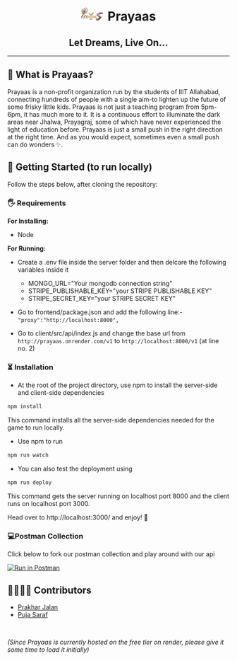 <h1 align="center"><span><img src='client/src/img/logo.png' height='30px' style='margin-right:10px;'/></span>Prayaas</h1>
<h2 align="center">Let Dreams, Live On...</h2>

---

## 🤔 What is Prayaas?

Prayaas is a non-profit organization run by the students of IIIT Allahabad, connecting hundreds of people with a single aim-to lighten up the future of some frisky little kids. Prayaas is not just a teaching program from 5pm-6pm, it has much more to it. It is a continuous effort to illuminate the dark areas near Jhalwa, Prayagraj, some of which have never experienced the light of education before. Prayaas is just a small push in the right direction at the right time. And as you would expect, sometimes even a small push can do wonders ✨.

## 🏁 Getting Started (to run locally)

Follow the steps below, after cloning the repository:

### 🖐 Requirements

**For Installing:**

- Node

**For Running:**

- Create a .env file inside the server folder and then delcare the following variables inside it

  - MONGO_URL="Your mongodb connection string"
  - STRIPE_PUBLISHABLE_KEY="your STRIPE PUBLISHABLE KEY"
  - STRIPE_SECRET_KEY="your STRIPE SECRET KEY"

- Go to frontend/package.json and add the following line:-
  `"proxy":"http://localhost:8000",`
- Go to client/src/api/index.js and change the base url from `http://prayaas.onrender.com/v1` to `http://localhost:8000/v1` (at line no. 2)

### ⏳ Installation

- At the root of the project directory, use npm to install the server-side and client-side dependencies

```bash
npm install
```

This command installs all the server-side dependencies needed for the game to run locally.

- Use npm to run

```bash
npm run watch
```

- You can also test the deployment using

```bash
npm run deploy
```

This command gets the server running on localhost port 8000 and the client runs on localhost port 3000.

Head over to http://localhost:3000/ and enjoy! 🎉
<br/>

### 💻Postman Collection

Click below to fork our postman collection and play around with our api

[![Run in Postman](https://run.pstmn.io/button.svg)](https://app.getpostman.com/run-collection/21161585-d244fa0d-a935-4848-b91d-8ae744a3b682?action=collection%2Ffork&collection-url=entityId%3D21161585-d244fa0d-a935-4848-b91d-8ae744a3b682%26entityType%3Dcollection%26workspaceId%3Db6ae606e-00db-4b39-b8a6-136f9150dd47)

<!-- ## 🤝 Contributing

Contributions are what make the open source community such an amazing place to be learn, inspire, and create. Any contributions you make are greatly appreciated. The **Issues** tab is a good place to begin!

1. Fork the project repo
2. Clone the forked repo on your machine
3. Create your feature branch (`git checkout -b feature/AmazingFeature`)
4. Commit your changes (`git commit -m 'Add some AmazingFeature'`)
5. Push to the branch on your forked repo (`git push origin feature/AmazingFeature`)
6. Open a pull request -->

<!-- ## 👻 Testing

The project includes unit tests for testing all the routes and controllers, written using jest and supertest.

Run all tests

```bash
npm run test
``` -->

## 👨‍💻👩‍💻 Contributors

- [Prakhar Jalan](https://www.linkedin.com/in/jalansprakhar/)
- [Puja Saraf](https://www.linkedin.com/in/pujaa-saraf/)

<br>

_(Since Prayaas is currently hosted on the free tier on render, please give it some time to load it initially)_
